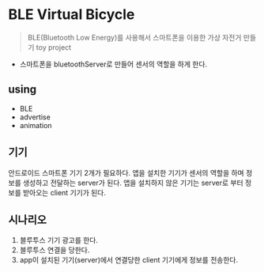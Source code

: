 # BLE Virtual Bicycle

> BLE(Bluetooth Low Energy)를 사용해서 스마트폰을 이용한 가상 자전거 만들기 toy project

- 스마트폰을 bluetoothServer로 만들어 센서의 역할을 하게 한다.

## using
- BLE
- advertise
- animation

## 기기

안드로이드 스마트폰 기기 2개가 필요하다.
앱을 설치한 기기가 센서의 역할을 하며 정보를 생성하고 전달하는 server가 된다.
앱을 설치하지 않은 기기는 server로 부터 정보를 받아오는 client 기기가 된다.

## 시나리오

1. 블루투스 기기 광고를 한다.
2. 블루투스 연결을 당한다.
3. app이 설치된 기기(server)에서 연결당한 client 기기에게 정보를 전송한다.